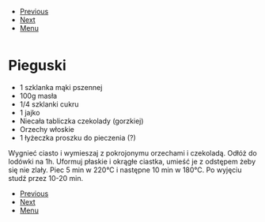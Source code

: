 <!-- Navigation Menu Start -->

- [Previous](<Orzechowiec.md>)
- [Next](<Piernik.md>)
- [Menu](<README.md>)

<div style="margin-bottom: 50px"></div>

<!-- /Navigation Menu Start -->


# Pieguski

- 1 szklanka mąki pszennej 
- 100g masła 
- 1/4 szklanki cukru 
- 1 jajko 
- Niecała tabliczka czekolady (gorzkiej) 
- Orzechy włoskie 
- 1 łyżeczka proszku do pieczenia (?)

Wygnieć ciasto i wymieszaj z pokrojonymu orzechami i czekoladą. Odłóż do lodówki na 1h. Uformuj płaskie i okrągłe ciastka, umieść je z odstępem żeby się nie zlały. Piec 5 min w 220°C i następne 10 min w 180°C. Po wyjęciu studź przez 10-20 min. 


<!-- Navigation Menu End -->

- [Previous](<Orzechowiec.md>)
- [Next](<Piernik.md>)
- [Menu](<README.md>)

<div style="margin-bottom: 50px"></div>

<!-- /Navigation Menu End -->